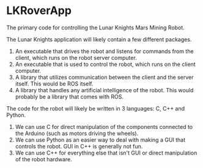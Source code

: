 # LKRoverApp
The primary code for controlling the Lunar Knights Mars Mining Robot.

The Lunar Knights application will likely contain a few different packages.

  1. An executable that drives the robot and listens for commands from the client, which runs on the robot server computer.
  2. An executable that is used to control the robot, which runs on the client computer.
  3. A library that utilizes communication between the client and the server itself. This would be ROS itself.
  4. A library that handles any artificial intelligence of the robot. This would probably be a library that comes with ROS.
  
The code for the robot will likely be written in 3 languages: C, C++ and Python.
  1. We can use C for direct manipulation of the components connected to the Arduino (such as motors driving the wheels).
  2. We can use Python as an easier way to deal with making a GUI that controls the robot. GUI in C++ is generally not fun.
  3. We can use C++ for everything else that isn't GUI or direct manipulation of the robot hardware.
